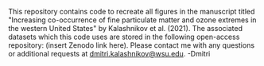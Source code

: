 This repository contains code to recreate all figures in the manuscript titled "Increasing co-occurrence of fine particulate matter 
and ozone extremes in the western United States" by Kalashnikov et al. (2021). The associated datasets which this code uses are stored
in the following open-access repository: (insert Zenodo link here). Please contact me with any questions or additional requests at
dmitri.kalashnikov@wsu.edu. -Dmitri
